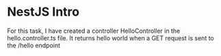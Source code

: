 # NestJS Intro

For this task, I have created a controller HelloController in the hello.controller.ts file. It returns hello world when a GET  request is sent to the /hello endpoint
